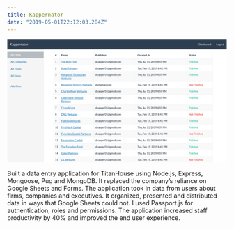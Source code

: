 ```yaml
---
title: Kappernator
date: "2019-05-01T22:12:03.284Z"
---
```

![kappernator by Daniel Kapper](./kappernator.png)

Built a data entry application for TitanHouse using Node.js, Express, Mongoose, Pug and MongoDB. It replaced the company’s reliance on Google Sheets and Forms. The application took in data from users about firms, companies and executives. It organized, presented and distributed data in ways that Google Sheets could not. I used Passport.js for authentication, roles and permissions. The application increased staff productivity by 40% and improved the end user experience.
